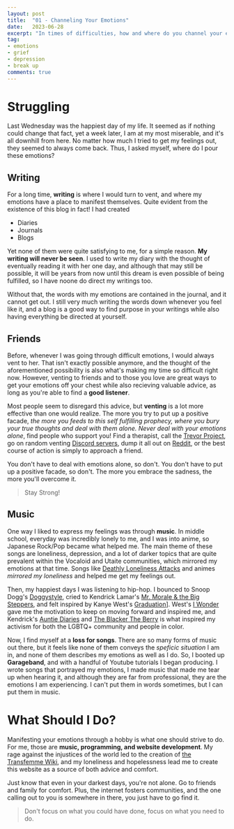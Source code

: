 ```yaml
---
layout: post
title:  "01 - Channeling Your Emotions"
date:   2023-06-28
excerpt: "In times of difficulties, how and where do you channel your emotions?."
tag:
- emotions 
- grief
- depression
- break up
comments: true
---
```


# Struggling
Last Wednesday was the happiest day of my life. It seemed as if nothing could change that fact, yet a week later, I am at my most miserable, and it's all downhill from here. No matter how much I tried to get my feelings out, they seemed to always come back. Thus, I asked myself, where do I pour these emotions?

## Writing
For a long time, **writing** is where I would turn to vent, and where my emotions have a place to manifest themselves. Quite evident from the existence of this blog in fact! I had created

* Diaries
* Journals
* Blogs
  
Yet none of them were quite satisfying to me, for a simple reason. **My writing will never be seen**. I used to write my diary with the thought of eventually reading it with her one day, and although that may still be possible, it will be years from now until this dream is even possible of being fulfilled, so I have noone do direct my writings too.

Without that, the words with my emotions are contained in the journal, and it cannot get out. I still very much writing the words down whenever you feel like it, and a blog is a good way to find purpose in your writings while also having everything be directed at yourself.

## Friends
Before, whenever I was going through difficult emotions, I would always vent to her. That isn't exactly possible anymore, and the thought of the aforementioned possibility is also what's making my time so difficult right now. However, venting to friends and to those you love are great ways to get your emotions off your chest while also recieving valuable advice, as long as you're able to find a **good listener**. 

Most people seem to disregard this advice, but **venting** is a lot more effective than one would realize. The more you try to put up a positive facade, *the more you feeds to this self fulfilling prophecy, where you bury your true thoughts and deal with them alone. Never deal with your emotions alone*, find people who support you! Find a therapist, call the [Trevor Project](https://www.thetrevorproject.org/), go on random venting [Discord servers](https://disboard.org/servers/tag/venting), dump it all out on [Reddit](https://www.reddit.com/r/Vent/), or the best course of action is simply to approach a friend.

You don't have to deal with emotions alone, so don't. You don't have to put up a positive facade, so don't. The more you embrace the sadness, the more you'll overcome it.

> Stay Strong!

## Music
One way I liked to express my feelings was through **music**. In middle school, everyday was incredibly lonely to me, and I was into anime, so Japanese Rock/Pop became what helped me. The main theme of these songs are loneliness, depression, and a lot of darker topics that are quite prevalent within the Vocaloid and Utaite communities, which mirrored my emotions at that time. Songs like [Deathly Loneliness Attacks](https://youtu.be/KhV57_EH3AA) and animes *mirrored my loneliness* and helped me get my feelings out.

Then, my happiest days I was listening to hip-hop. I bounced to Snoop Dogg's [Doggystyle](https://open.spotify.com/album/5IFOummNcGXY3qCBWRchqP?si=27meBYyCR1m03CQfp40-og), cried to Kendrick Lamar's [Mr. Morale & the Big Steppers](https://open.spotify.com/album/79ONNoS4M9tfIA1mYLBYVX?si=Ip7z-yquTzC67iE4AmJF1A), and felt inspired by Kanye West's [Graduation](https://open.spotify.com/album/4SZko61aMnmgvNhfhgTuD3?si=83GptDTzQbOC_ULimWzD7Q)]. West's [I Wonder](https://open.spotify.com/track/7rbECVPkY5UODxoOUVKZnA?si=9097a23394f4404c) gave me the motivation to keep on moving forward and inspired me, and Kendrick's [Auntie Diaries](https://open.spotify.com/track/1uY1X8YeBixs1FdQ3fQ7d4?si=7048363983574167) and [The Blacker The Berry](https://open.spotify.com/track/5Mtt6tZSZA9cXTHGSGpyh0?si=d6f3a492b1524377) is what inspired my activism for both the LGBTQ+ community and people in color.  

Now, I find myself at a **loss for songs**. There are so many forms of music out there, but it feels like none of them conveys the *speficic situation* I am in, and none of them describes my emotions as well as I do. So, I booted up **Garageband**, and with a handful of Youtube tutorials I began producing. I wrote songs that portrayed my emotions, I made music that made me tear up when hearing it, and although they are far from professional, they are the emotions I am experiencing. I can't put them in words sometimes, but I can put them in music.

# What Should I Do?

Manifesting your emotions through a hobby is what one should strive to do. For me, those are **music, programming, and website development**. My rage against the injustices of the world led to the creation of [the Transfemme Wiki](http://transfem.wiki/), and my loneliness and hopelessness lead me to create this website as a source of both advice and comfort. 

Just know that even in your darkest days, you're not alone. Go to friends and family for comfort. Plus, the internet fosters communities, and the one calling out to you is somewhere in there, you just have to go find it. 

> Don't focus on what you could have done, focus on what you need to do. 